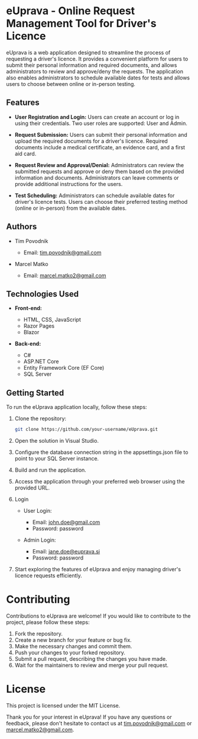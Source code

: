 # eUprava - Online Request Management Tool for Driver's Licence

eUprava is a web application designed to streamline the process of requesting a driver's licence. It provides a convenient platform for users to submit their personal information and required documents, and allows administrators to review and approve/deny the requests. The application also enables administrators to schedule available dates for tests and allows users to choose between online or in-person testing.

## Features

- **User Registration and Login:** Users can create an account or log in using their credentials. Two user roles are supported: User and Admin.

- **Request Submission:** Users can submit their personal information and upload the required documents for a driver's licence. Required documents include a medical certificate, an evidence card, and a first aid card.

- **Request Review and Approval/Denial:** Administrators can review the submitted requests and approve or deny them based on the provided information and documents. Administrators can leave comments or provide additional instructions for the users.

- **Test Scheduling:** Administrators can schedule available dates for driver's licence tests. Users can choose their preferred testing method (online or in-person) from the available dates.

## Authors

- Tim Povodnik
  - Email: tim.povodnik@gmail.com

- Marcel Matko
  - Email: marcel.matko2@gmail.com

## Technologies Used

- **Front-end:**
  - HTML, CSS, JavaScript
  - Razor Pages
  - Blazor

- **Back-end:**
  - C#
  - ASP.NET Core
  - Entity Framework Core (EF Core)
  - SQL Server

## Getting Started

To run the eUprava application locally, follow these steps:

1. Clone the repository:

   ```bash
   git clone https://github.com/your-username/eUprava.git

2. Open the solution in Visual Studio.

3. Configure the database connection string in the appsettings.json file to point to your SQL Server instance.

4. Build and run the application.

5. Access the application through your preferred web browser using the provided URL.

6. Login
   - User Login:
     - Email: john.doe@gmail.com
     - Password: password

   - Admin Login:
     - Email: jane.doe@euprava.si
     - Password: password

7. Start exploring the features of eUprava and enjoy managing driver's licence requests efficiently.

# Contributing
Contributions to eUprava are welcome! If you would like to contribute to the project, please follow these steps:

1. Fork the repository.
2. Create a new branch for your feature or bug fix.
3. Make the necessary changes and commit them.
4. Push your changes to your forked repository.
5. Submit a pull request, describing the changes you have made.
6. Wait for the maintainers to review and merge your pull request.

# License
This project is licensed under the MIT License.

Thank you for your interest in eUprava! If you have any questions or feedback, please don't hesitate to contact us at tim.povodnik@gmail.com or marcel.matko2@gmail.com.
